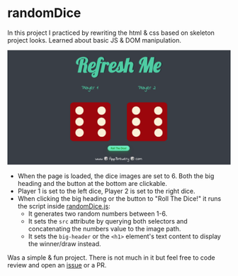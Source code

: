 # randomDice

In this project I practiced by rewriting the html & css based on skeleton project looks.
Learned about basic JS & DOM manipulation.

![sample-image](assets/sample_image.png "Random Dice Game")

- When the page is loaded, the dice images are set to 6. Both the big heading and the button at the bottom are clickable.<br>
- Player 1 is set to the left dice, Player 2 is set to the right dice.
- When clicking the big heading or the button to "Roll The Dice!" it runs the script inside [randomDice.js](randomDice/randomDice.js):
   - It generates two random numbers between 1-6.
   - It sets the `src` attribute by querying both selectors and concatenating the numbers value to the image path.
   - It sets the `big-header` or the `<h1>` element's text content to display the winner/draw instead.

Was a simple & fun project. There is not much in it but feel free to code review and open an [issue](https://github.com/SageBaram/randomDice/issues/new) or a PR.
